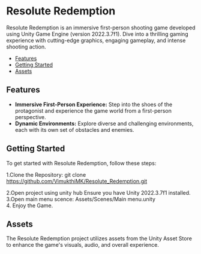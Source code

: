 # Resolute Redemption

Resolute Redemption is an immersive first-person shooting game developed using Unity Game Engine (version 2022.3.7f1). Dive into a thrilling gaming experience with cutting-edge graphics, engaging gameplay, and intense shooting action.

- [Features](#features)
- [Getting Started](#getting-started)
- [Assets](#assets)


## Features

- **Immersive First-Person Experience:** Step into the shoes of the protagonist and experience the game world from a first-person perspective.
- **Dynamic Environments:** Explore diverse and challenging environments, each with its own set of obstacles and enemies.

## Getting Started

To get started with Resolute Redemption, follow these steps:

1.Clone the Repository:
   git clone https://github.com/VimukthiMK/Resolute_Redemption.git

2.Open project using unity hub Ensure you have Unity 2022.3.7f1 installed.
3.Open main menu scence: Assets/Scenes/Main menu.unity <br>
4. Enjoy the Game.

## Assets 

The Resolute Redemption project utilizes assets from the Unity Asset Store to enhance the game's visuals, audio, and overall experience.






